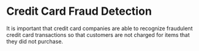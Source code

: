 # Credit Card Fraud Detection
It is important that credit card companies are able to recognize fraudulent credit card transactions so that customers are not charged for items that they did not purchase.
